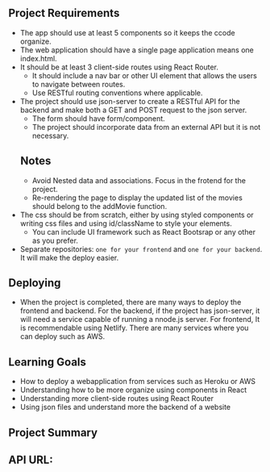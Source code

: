 ## Project Requirements

- The app should use at least 5 components so it keeps the ccode organize. 
- The web application should have a single page application means one index.html.
- It should be at least 3 client-side routes using React Router.
  - It should include a nav bar or other UI element that allows the users to navigate between routes. 
  - Use RESTful routing conventions where applicable.
- The project should use json-server to create a RESTful API for the backend and make both a GET and POST request to the json server.
  - The form should have form/component.
  - The project should incorporate data from an external API but it is not necessary.
  ## Notes 
    - Avoid Nested data and associations. Focus in the frotend for the project.   
    - Re-rendering the page to display the updated list of the movies should belong to the addMovie function.
- The css should be from scratch, either by using styled components or writing css files and using id/className to style your elements. 
    - You can include UI framework such as React Bootsrap or any other as you prefer.
- Separate repositories: `one for your frontend` and `one for your backend`. It will make the deploy easier. 

## Deploying 

- When the project is completed, there are many ways to deploy the frontend and backend. For the backend, 
if the project has json-server, it will need a service capable of running a nnode.js server. For frontend,
It is recommendable using Netlify. There are many services where you can deploy such as AWS.

## Learning Goals

- How to deploy a webapplication from services such as Heroku or AWS
- Understanding how to be more organize using components in React
- Understanding more client-side routes using React Router
- Using json files and understand more the backend of a website 

## Project Summary

## API URL: